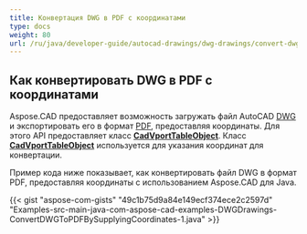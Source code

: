 ```yaml
---
title: Конвертация DWG в PDF с координатами
type: docs
weight: 80
url: /ru/java/developer-guide/autocad-drawings/dwg-drawings/convert-dwg-to-dwf-with-coordinatesconvert-dwg-to-pdf-with-coordinates/
---
```


## **Как конвертировать DWG в PDF с координатами**

Aspose.CAD предоставляет возможность загружать файл AutoCAD [DWG](https://docs.fileformat.com/cad/dwg/) и экспортировать его в формат [PDF](https://docs.fileformat.com/pdf/), предоставляя координаты. Для этого API предоставляет класс [**CadVportTableObject**](https://reference.aspose.com/cad/java/com.aspose.cad.fileformats.cad.cadtables/CadVportTableObject). Класс [**CadVportTableObject**](https://reference.aspose.com/cad/java/com.aspose.cad.fileformats.cad.cadtables/CadVportTableObject) используется для указания координат для конвертации.

Пример кода ниже показывает, как конвертировать файл DWG в формат PDF, предоставляя координаты с использованием Aspose.CAD для Java.

{{< gist "aspose-com-gists" "49c1b75d9a84e149ecf374ece2c2597d" "Examples-src-main-java-com-aspose-cad-examples-DWGDrawings-ConvertDWGToPDFBySupplyingCoordinates-1.java" >}}
